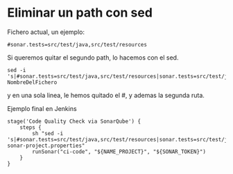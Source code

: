 # Eliminar un path con sed

Fichero actual, un ejemplo:

```
#sonar.tests=src/test/java,src/test/resources
```

Si queremos quitar el segundo path, lo hacemos con el sed.

```
sed -i 's|#sonar.tests=src/test/java,src/test/resources|sonar.tests=src/test/java|g' NombreDelFichero
```

y en una sola linea, le hemos quitado el #, y ademas la segunda ruta.

Ejemplo final en Jenkins

```
stage('Code Quality Check via SonarQube') {
    steps {
        sh "sed -i 's|#sonar.tests=src/test/java,src/test/resources|sonar.tests=src/test/java|g' sonar-project.properties"
        runSonar("ci-code", "${NAME_PROJECT}", "${SONAR_TOKEN}")
    }
}
```
